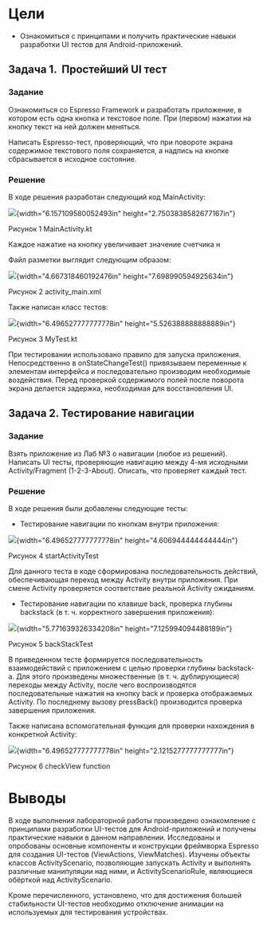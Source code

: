 Цели
====

-   Ознакомиться с принципами и получить практические навыки разработки
    UI тестов для Android-приложений.

Задача 1.  Простейший UI тест
-----------------------------

### Задание

Ознакомиться со Espresso Framework и разработать приложение, в котором
есть одна кнопка и текстовое поле. При (первом) нажатии на кнопку текст
на ней должен меняться.

Написать Espresso-тест, проверяющий, что при повороте экрана содержимое
текстового поля сохраняется, а надпись на кнопке сбрасывается в исходное
состояние.

### Решение

В ходе решения разработан следующий код MainActivity:

![](media/image1.png){width="6.157109580052493in"
height="2.7503838582677167in"}

Рисунок 1 MainActivity.kt

Каждое нажатие на кнопку увеличивает значение счетчика н

Файл разметки выглядит следующим образом:

![](media/image2.png){width="4.667318460192476in"
height="7.698990594925634in"}

Рисунок 2 activity\_main.xml

Также написан класс тестов:

![](media/image3.png){width="6.496527777777778in"
height="5.526388888888889in"}

Рисунок 3 MyTest.kt

При тестировании использовано правило для запуска приложения.
Непосредственно в onStateChangeTest() привязываем переменные к элементам
интерфейса и последовательно производим необходимые воздействия. Перед
проверкой содержимого полей после поворота экрана делается задержка,
необходимая для восстановления UI.

Задача 2. Тестирование навигации
--------------------------------

### Задание

Взять приложение из Лаб №3 о навигации (любое из решений). Написать UI
тесты, проверяющие навигацию между 4-мя исходными Activity/Fragment
(1-2-3-About). Описать, что проверяет каждый тест.

### Решение

В ходе решения были добавлены следующие тесты:

-   Тестирование навигации по кнопкам внутри приложения:

![](media/image4.png){width="6.496527777777778in"
height="4.606944444444444in"}

Рисунок 4 startActivityTest

Для данного теста в коде сформирована последовательность действий,
обеспечивающая переход между Activity внутри приложения. При смене
Activity проверяется соответствие реальной Activity ожиданиям.

-   Тестирование навигации по клавише back, проверка глубины backstack
    (в т. ч. корректного завершения приложения):

![](media/image5.png){width="5.771639326334208in"
height="7.125994094488189in"}

Рисунок 5 backStackTest

В приведенном тесте формируется последовательность взаимодействий с
приложением с целью проверки глубины backstack-а. Для этого произведены
множественные (в т. ч. дублирующиеся) переходы между Activity, после
чего воспроизводятся последовательные нажатия на кнопку back и проверка
отображаемых Activity. По последнему вызову pressBack() производится
проверка завершения приложения.

Также написана вспомогательная функция для проверки нахождения в
конкретной Activity:

![](media/image6.png){width="6.496527777777778in"
height="2.1215277777777777in"}

Рисунок 6 checkView function

Выводы
======

В ходе выполнения лабораторной работы произведено ознакомление с
принципами разработки UI-тестов для Android-приложений и получены
практические навыки в данном направлении. Исследованы и опробованы
основные компоненты и конструкции фреймворка Espresso для создания
UI-тестов (ViewActions, ViewMatches). Изучены объекты классов
ActivityScenario, позволяющие запускать Activity и выполнять различные
манипуляции над ними, и ActivityScenarioRule, являющиеся обёрткой над
ActivityScenario.

Кроме перечисленного, установлено, что для достижения большей
стабильности UI-тестов необходимо отключение анимации на используемых
для тестирования устройствах.
